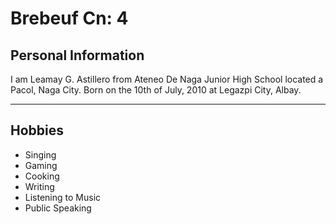 # Brebeuf Cn: 4
## Personal Information
I am Leamay G. Astillero from Ateneo De Naga Junior High School located a Pacol, Naga City. Born on the 10th of July, 2010 at Legazpi City, Albay. 

---

## Hobbies
- Singing
- Gaming
- Cooking
- Writing
- Listening to Music
- Public Speaking
